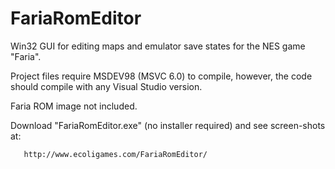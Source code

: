 FariaRomEditor
==============

Win32 GUI for editing maps and emulator save states for the NES game "Faria".

Project files require MSDEV98 (MSVC 6.0) to compile, however, the code should
compile with any Visual Studio version.

Faria ROM image not included.


Download "FariaRomEditor.exe" (no installer required) and see screen-shots at:

       http://www.ecoligames.com/FariaRomEditor/